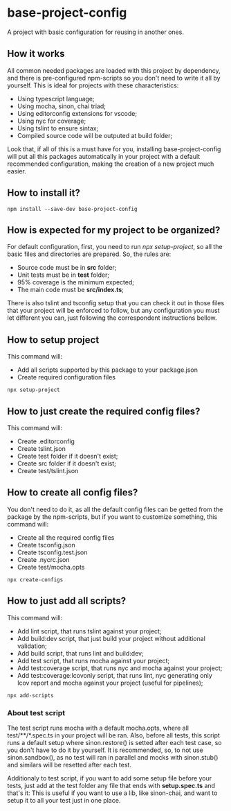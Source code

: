 # base-project-config

A project with basic configuration for reusing in another ones.

## How it works

All common needed packages are loaded with this project by dependency, and there is pre-configured npm-scripts so you don't need to write it all by yourself.
This is ideal for projects with these characteristics:

* Using typescript language;
* Using mocha, sinon, chai triad;
* Using editorconfig extensions for vscode;
* Using nyc for coverage;
* Using tslint to ensure sintax;
* Compiled source code will be outputed at build folder;

Look that, if all of this is a must have for you, installing base-project-config will put all this packages automatically in your project with a default recommended configuration, making the creation of a new project much easier.

## How to install it?

```batch
npm install --save-dev base-project-config
```

## How is expected for my project to be organized?

For default configuration, first, you need to run *npx setup-project*, so all the basic files and directories are prepared.
So, the rules are:
* Source code must be in **src** folder;
* Unit tests must be in **test** folder;
* 95% coverage is the minimum expected;
* The main code must be **src/index.ts**;

There is also tslint and tsconfig setup that you can check it out in those files that your project will be enforced to follow, but any configuration you must let different you can, just following the correspondent instructions bellow.

## How to setup project

This command will:
* Add all scripts supported by this package to your package.json
* Create required configuration files

```batch
npx setup-project
```
## How to just create the required config files?

This command will:
* Create .editorconfig
* Create tslint.json
* Create test folder if it doesn't exist;
* Create src folder if it doesn't exist;
* Create test/tslint.json

## How to create all config files?

You don't need to do it, as all the default config files can be getted from the package by the npm-scripts, but if you want to customize something, this command will:
* Create all the required config files
* Create tsconfig.json
* Create tsconfig.test.json
* Create .nycrc.json
* Create test/mocha.opts

```batch
npx create-configs
```

## How to just add all scripts?

This command will:
* Add lint script, that runs tslint against your project;
* Add build:dev script, that just build your project without additional validation;
* Add build script, that runs lint and build:dev;
* Add test script, that runs mocha against your project;
* Add test:coverage script, that runs nyc and mocha against your project;
* Add test:coverage:lcovonly script, that runs lint, nyc generating only lcov report and mocha against your project (useful for pipelines);

```batch
npx add-scripts
```

### About test script

The test script runs mocha with a default mocha.opts, where all test/**/*.spec.ts in your project will be ran. Also, before all tests, this script runs a default setup where sinon.restore() is setted after each test case, so you don't have to do it by yourself.
It is recommended, so, to not use sinon.sandbox(), as no test will ran in parallel and mocks with sinon.stub() and similars will be resetted after each test.

Additionaly to test script, if you want to add some setup file before your tests, just add at the test folder any file that ends with **setup.spec.ts** and that's it:
This is useful if you want to use a lib, like sinon-chai, and want to setup it to all your test just in one place.

